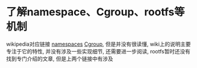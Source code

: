 # 了解namespace、Cgroup、rootfs等机制

wikipedia对应链接
[namespaces](https://en.wikipedia.org/wiki/Linux_namespaces)
[Cgroup](https://en.wikipedia.org/wiki/Cgroups),
但是并没有很读懂, wiki上的说明主要专注于它的特性, 并没有涉及一些实现细节, 还需要进一步阅读,
rootfs暂时还没有找到专门介绍的文章, 但是上两个链接中有涉及
